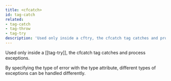 ```yaml
---
title: <cfcatch>
id: tag-catch
related:
- tag-catch
- tag-throw
- tag-try
description: 'Used only inside a cftry, the cfcatch tag catches and process exceptions. '
---
```


Used only inside a [[tag-try]], the cfcatch tag catches and process exceptions.

By specifying the type of error with the type attribute, different types of exceptions can be handled differently.
